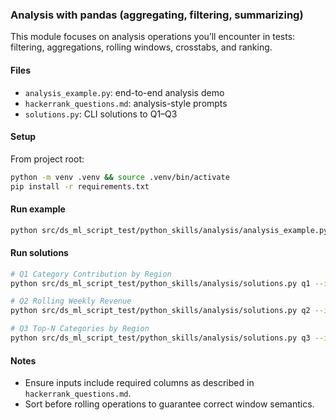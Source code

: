 ### Analysis with pandas (aggregating, filtering, summarizing)

This module focuses on analysis operations you’ll encounter in tests: filtering, aggregations, rolling windows, crosstabs, and ranking.

#### Files
- `analysis_example.py`: end-to-end analysis demo
- `hackerrank_questions.md`: analysis-style prompts
- `solutions.py`: CLI solutions to Q1–Q3

#### Setup
From project root:
```bash
python -m venv .venv && source .venv/bin/activate
pip install -r requirements.txt
```

#### Run example
```bash
python src/ds_ml_script_test/python_skills/analysis/analysis_example.py
```

#### Run solutions
```bash
# Q1 Category Contribution by Region
python src/ds_ml_script_test/python_skills/analysis/solutions.py q1 --input input.csv --output contribution.csv

# Q2 Rolling Weekly Revenue
python src/ds_ml_script_test/python_skills/analysis/solutions.py q2 --input weekly.csv --output rolling.csv

# Q3 Top-N Categories by Region
python src/ds_ml_script_test/python_skills/analysis/solutions.py q3 --input data.csv --top_n 2 --output topn.csv
```

#### Notes
- Ensure inputs include required columns as described in `hackerrank_questions.md`.
- Sort before rolling operations to guarantee correct window semantics.

